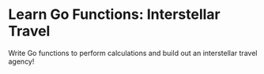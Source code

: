 # Learn Go Functions: Interstellar Travel

Write Go functions to perform calculations and build out an interstellar travel agency!
